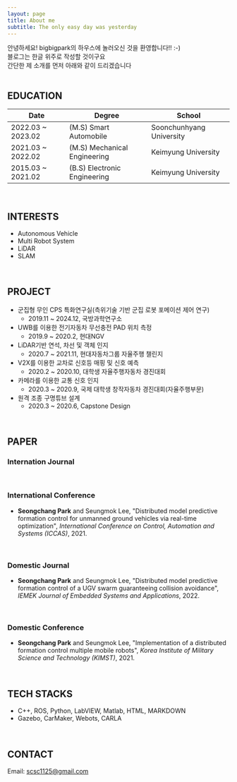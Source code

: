 ```yaml
---
layout: page
title: About me
subtitle: The only easy day was yesterday
---
```


<!-- My name is Inigo Montoya. I have the following qualities:

- I rock a great mustache
- I'm extremely loyal to my family

What else do you need?

### My story

To be honest, I'm having some trouble remembering right now, so why don't you just watch [my movie](https://en.wikipedia.org/wiki/The_Princess_Bride_%28film%29) and it will answer **all** your questions. -->

안녕하세요! bigbigpark의 하우스에 놀러오신 것을 환영합니다!! :-)
<br/>
블로그는 한글 위주로 작성할 것이구요
<br/>
간단한 제 소개를 먼저 아래와 같이 드리겠습니다
<br/> <br/>
 
## EDUCATION

| Date              | Degree                       | School                   |
| ----------------- | ---------------------------- | ------------------------ |
| 2022.03 ~ 2023.02 | (M.S) Smart Automobile       | Soonchunhyang University |
| 2021.03 ~ 2022.02 | (M.S) Mechanical Engineering | Keimyung University      |
| 2015.03 ~ 2021.02 | (B.S) Electronic Engineering | Keimyung University      |

<br/>

## INTERESTS

* Autonomous Vehicle
* Multi Robot System
* LiDAR
* SLAM

<br/>

## PROJECT

* 군집형 무인 CPS 특화연구실(측위기술 기반 군집 로봇 포메이션 제어 연구)
  * 2019.11 ~ 2024.12, 국방과학연구소
* UWB를 이용한 전기자동차 무선충전 PAD 위치 측정
  * 2019.9 ~ 2020.2, 현대NGV
* LiDAR기반 연석, 차선 및 객체 인지
  * 2020.7 ~ 2021.11, 현대자동차그룹 자율주행 챌린지
* V2X를 이용한 교차로 신호등 매핑 및 신호 예측
  * 2020.2 ~ 2020.10, 대학생 자율주행자동차 경진대회
* 카메라를 이용한 교통 신호 인지
  * 2020.3 ~ 2020.9, 국제 대학생 창작자동차 경진대회(자율주행부문)
* 원격 조종 구명튜브 설계
  * 2020.3 ~ 2020.6, Capstone Design

<br/>

## PAPER

### Internation Journal

<br/>

### International Conference

* **Seongchang Park** and Seungmok Lee, "Distributed model predictive formation control for unmanned ground vehicles via real-time optimization", *International Conference on Control, Automation and Systems (ICCAS)*, 2021.

<br/>

### Domestic Journal

* **Seongchang Park** and Seungmok Lee, "Distributed model predictive formation control of a UGV swarm guaranteeing collision avoidance", *IEMEK Journal of Embedded Systems and Applications*, 2022.

<br/>

### Domestic Conference

* **Seongchang Park** and Seungmok Lee, "Implementation of a distributed formation control multiple mobile robots", *Korea Institute of Military Science and Technology (KIMST)*, 2021.



<br/>

## TECH STACKS

* C++, ROS, Python, LabVIEW, Matlab, HTML, MARKDOWN
* Gazebo, CarMaker, Webots, CARLA

<br/>

## CONTACT
Email: scsc1125@gmail.com

<br/>